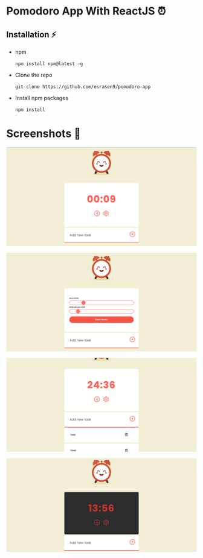 # Pomodoro App With ReactJS ⏰️

## Installation ⚡

<ul>
    <li> 
<p>npm</p>
<pre>
<code>npm install npm@latest -g
</code></pre>
    </li>
    <li>
<p>Clone the repo</p>
<pre>
<code>git clone https://github.com/esrasen9/pomodoro-app</code>
</pre>
<li>
<p>Install npm packages</p>
<pre>
<code>npm install</code>
</pre>
</li>
</ul>

# Screenshots :camera_flash:

![GitHub Logo](./src/screenshots/1.png)

![GitHub Logo](./src/screenshots/2.png)

![GitHub Logo](./src/screenshots/3.png)

![GitHub Logo](./src/screenshots/4.png)
